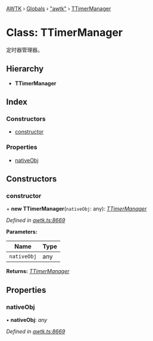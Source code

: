 [AWTK](../README.md) › [Globals](../globals.md) › ["awtk"](../modules/_awtk_.md) › [TTimerManager](_awtk_.ttimermanager.md)

# Class: TTimerManager

定时器管理器。

## Hierarchy

* **TTimerManager**

## Index

### Constructors

* [constructor](_awtk_.ttimermanager.md#constructor)

### Properties

* [nativeObj](_awtk_.ttimermanager.md#nativeobj)

## Constructors

###  constructor

\+ **new TTimerManager**(`nativeObj`: any): *[TTimerManager](_awtk_.ttimermanager.md)*

*Defined in [awtk.ts:8669](https://github.com/zlgopen/awtk-binding/blob/d304871/tools/code_gen/js/output/awtk.ts#L8669)*

**Parameters:**

Name | Type |
------ | ------ |
`nativeObj` | any |

**Returns:** *[TTimerManager](_awtk_.ttimermanager.md)*

## Properties

###  nativeObj

• **nativeObj**: *any*

*Defined in [awtk.ts:8669](https://github.com/zlgopen/awtk-binding/blob/d304871/tools/code_gen/js/output/awtk.ts#L8669)*
